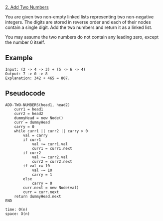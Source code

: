 [2. Add Two Numbers](https://leetcode.com/problems/add-two-numbers/)

You are given two non-empty linked lists representing two non-negative integers. The digits are stored in reverse order and each of their nodes contain a single digit. Add the two numbers and return it as a linked list.

You may assume the two numbers do not contain any leading zero, except the number 0 itself.

## Example

```
Input: (2 -> 4 -> 3) + (5 -> 6 -> 4)
Output: 7 -> 0 -> 8
Explanation: 342 + 465 = 807.
```

## Pseudocode

```
ADD-TWO-NUMBERS(head1, head2)
    curr1 = head1
    curr2 = head2
    dummyHead = new Node()
    curr = dummyHead
    carry = 0
    while curr1 || curr2 || carry > 0
        val = carry
        if curr1
            val += curr1.val
            curr1 = curr1.next
        if curr2
            val += curr2.val
            curr2 = curr2.next
        if val >= 10
            val -= 10
            carry = 1
        else
            carry = 0
        curr.next = new Node(val)
        curr = curr.next
    return dummyHead.next
END

time: O(n)
space: O(n)
```
